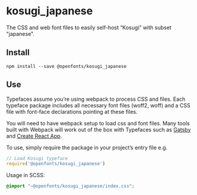 
# kosugi_japanese

The CSS and web font files to easily self-host “Kosugi” with subset "japanese".

## Install

`npm install --save @openfonts/kosugi_japanese`

## Use

Typefaces assume you’re using webpack to process CSS and files. Each typeface
package includes all necessary font files (woff2, woff) and a CSS file with
font-face declarations pointing at these files.

You will need to have webpack setup to load css and font files. Many tools built
with Webpack will work out of the box with Typefaces such as [Gatsby](https://github.com/gatsbyjs/gatsby)
and [Create React App](https://github.com/facebookincubator/create-react-app).

To use, simply require the package in your project’s entry file e.g.

```javascript
// Load Kosugi typeface
require('@openfonts/kosugi_japanese')
```

Usage in SCSS:
```scss
@import "~@openfonts/kosugi_japanese/index.css";
```
